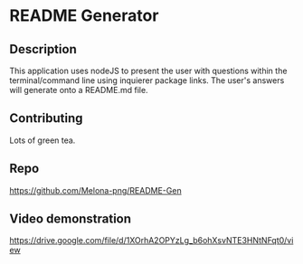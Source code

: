 # README Generator  

 ## Description 
  This application uses nodeJS to present the user with questions within the terminal/command line using inquierer package links. The user's answers will generate onto a README.md file. 

  ## Contributing  
  Lots of green tea.

 ## Repo
 https://github.com/Melona-png/README-Gen
 
 ## Video demonstration
 https://drive.google.com/file/d/1XOrhA2OPYzLg_b6ohXsvNTE3HNtNFqt0/view
